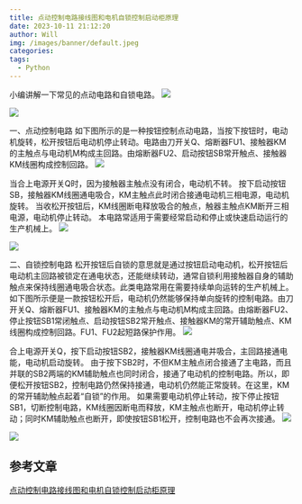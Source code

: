 ```yaml
---
title: 点动控制电路接线图和电机自锁控制启动柜原理
date: 2023-10-11 21:12:20
author: Will
img: /images/banner/default.jpeg
categories: 
tags:
  - Python
---
```


小编讲解一下常见的点动电路和自锁电路。
![](/images/点动控制电路接线图和电机自锁控制启动柜原理/v2-976151d9e63784c5cb45792ac366fb39_b.jpeg)

![](/images/点动控制电路接线图和电机自锁控制启动柜原理/v2-b72d790479f60144bb0b24ebf66d9ca8_b.jpeg)

一、点动控制电路
如下图所示的是一种按钮控制点动电路，当按下按钮时，电动机旋转，松开按钮后电动机停止转动。电路由刀开关Q、熔断器FU1、接触器KM的主触点与电动机M构成主回路。由熔断器FU2、启动按钮SB常开触点、接触器KM线圈构成控制回路。
![](/images/点动控制电路接线图和电机自锁控制启动柜原理/v2-0f647de1c0f3689ce61ee89aa13b8310_b.jpeg)

当合上电源开关Q时，因为接触器主触点没有闭合，电动机不转。
按下启动按钮SB，接触器KM线圈通电吸合，KM主触点此时闭合接通电动机三相电源，电动机旋转。
当收松开按钮后，KM线圈断电释放吸合的触点，触器主触点KM断开三相电源，电动机停止转动。
本电路常适用于需要经常启动和停止或快速启动运行的生产机械上。
![](/images/点动控制电路接线图和电机自锁控制启动柜原理/v2-832f9d80b53faa7dd52f9109c8623ccc_b.jpeg)

![](/images/点动控制电路接线图和电机自锁控制启动柜原理/v2-65cf1bc7e8317c778358dde56d159bfb_b.jpeg)

二、自锁控制电路
松开按钮后自锁的意思就是通过按钮启动电动机，松开按钮后电动机主回路被锁定在通电状态，还能继续转动，通常自锁利用接触器自身的辅助触点来保持线圈通电吸合状态。此类电路常用在需要持续单向运转的生产机械上。
如下图所示便是一款按钮松开后，电动机仍然能够保持单向旋转的控制电路。由刀开关Q、熔断器FU1、接触器KM的主触点与电动机M构成主回路。由熔断器FU2、停止按钮SB1常闭触点、启动按钮SB2常开触点、接触器KM的常开辅助触点、KM线圈构成控制回路。FU1、FU2起短路保护作用。
![](/images/点动控制电路接线图和电机自锁控制启动柜原理/v2-9d0b61d74476b59a018122050821abfe_b.jpeg)

合上电源开关Q，按下启动按钮SB2，接触器KM线圈通电并吸合，主回路接通电能，电动机启动旋转。
由于按下SB2时，不但KM主触点闭合接通了主电路，而且并联的SB2两端的KM辅助触点也同时闭合，接通了电动机的控制电路。所以，即便松开按钮SB2，控制电路仍然保持接通，电动机仍然能正常旋转。在这里，KM的常开辅助触点起着“自锁”的作用。
如果需要电动机停止转动，按下停止按钮SB1，切断控制电路，KM线圈因断电而释放，KM主触点也断开，电动机停止转动；同时KM辅助触点也断开，即使按钮SB1松开，控制电路也不会再次接通。
![](/images/点动控制电路接线图和电机自锁控制启动柜原理/v2-23bb9f8dd3833948609264e5f5b7d040_b.jpeg)

![](/images/点动控制电路接线图和电机自锁控制启动柜原理/v2-84dde1376465b50b79a0ea7c725fc3f0_b.jpeg)



## 参考文章
[点动控制电路接线图和电机自锁控制启动柜原理](https://zhuanlan.zhihu.com/p/607692114)